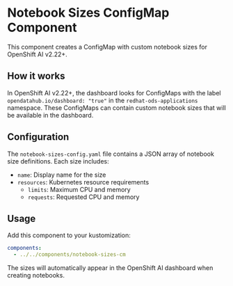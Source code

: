 # Notebook Sizes ConfigMap Component

This component creates a ConfigMap with custom notebook sizes for OpenShift AI v2.22+.

## How it works

In OpenShift AI v2.22+, the dashboard looks for ConfigMaps with the label `opendatahub.io/dashboard: "true"` in the `redhat-ods-applications` namespace. These ConfigMaps can contain custom notebook sizes that will be available in the dashboard.

## Configuration

The `notebook-sizes-config.yaml` file contains a JSON array of notebook size definitions. Each size includes:
- `name`: Display name for the size
- `resources`: Kubernetes resource requirements
  - `limits`: Maximum CPU and memory
  - `requests`: Requested CPU and memory

## Usage

Add this component to your kustomization:

```yaml
components:
  - ../../components/notebook-sizes-cm
```

The sizes will automatically appear in the OpenShift AI dashboard when creating notebooks.
